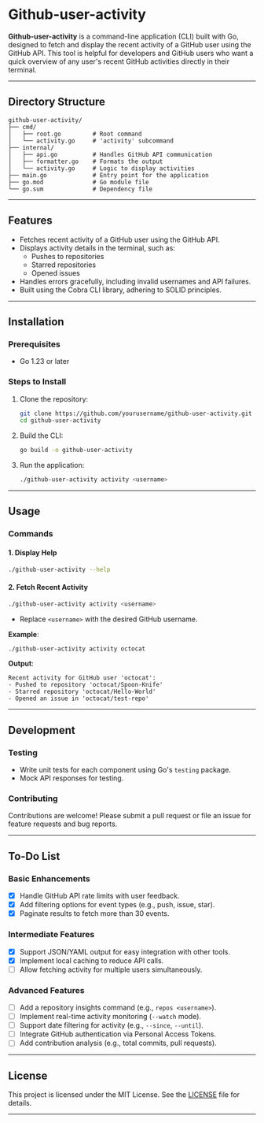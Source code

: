 # Github-user-activity

**Github-user-activity** is a command-line application (CLI) built with Go, designed to fetch and display the recent activity of a GitHub user using the GitHub API. This tool is helpful for developers and GitHub users who want a quick overview of any user's recent GitHub activities directly in their terminal.

---

## **Directory Structure**

```
github-user-activity/
├── cmd/
│   ├── root.go         # Root command
│   └── activity.go     # 'activity' subcommand
├── internal/
│   ├── api.go          # Handles GitHub API communication
│   ├── formatter.go    # Formats the output
│   └── activity.go     # Logic to display activities
├── main.go             # Entry point for the application
├── go.mod              # Go module file
└── go.sum              # Dependency file
```

---

## **Features**

- Fetches recent activity of a GitHub user using the GitHub API.
- Displays activity details in the terminal, such as:
  - Pushes to repositories
  - Starred repositories
  - Opened issues
- Handles errors gracefully, including invalid usernames and API failures.
- Built using the Cobra CLI library, adhering to SOLID principles.

---

## **Installation**

### **Prerequisites**
- Go 1.23 or later

### **Steps to Install**

1. Clone the repository:
   ```bash
   git clone https://github.com/yourusername/github-user-activity.git
   cd github-user-activity
   ```

2. Build the CLI:
   ```bash
   go build -o github-user-activity
   ```

3. Run the application:
   ```bash
   ./github-user-activity activity <username>
   ```

---

## **Usage**

### **Commands**

#### 1. Display Help
```bash
./github-user-activity --help
```

#### 2. Fetch Recent Activity
```bash
./github-user-activity activity <username>
```
- Replace `<username>` with the desired GitHub username.

**Example**:
```bash
./github-user-activity activity octocat
```

**Output**:
```
Recent activity for GitHub user 'octocat':
- Pushed to repository 'octocat/Spoon-Knife'
- Starred repository 'octocat/Hello-World'
- Opened an issue in 'octocat/test-repo'
```

---

## **Development**

### **Testing**

- Write unit tests for each component using Go's `testing` package.
- Mock API responses for testing.

### **Contributing**

Contributions are welcome! Please submit a pull request or file an issue for feature requests and bug reports.

---

## **To-Do List**

### **Basic Enhancements**
- [X] Handle GitHub API rate limits with user feedback.
- [X] Add filtering options for event types (e.g., push, issue, star).
- [X] Paginate results to fetch more than 30 events.

### **Intermediate Features**
- [X] Support JSON/YAML output for easy integration with other tools.
- [X] Implement local caching to reduce API calls.
- [ ] Allow fetching activity for multiple users simultaneously.

### **Advanced Features**
- [ ] Add a repository insights command (e.g., `repos <username>`).
- [ ] Implement real-time activity monitoring (`--watch` mode).
- [ ] Support date filtering for activity (e.g., `--since`, `--until`).
- [ ] Integrate GitHub authentication via Personal Access Tokens.
- [ ] Add contribution analysis (e.g., total commits, pull requests).

---

## **License**

This project is licensed under the MIT License. See the [LICENSE](LICENSE) file for details.

---


